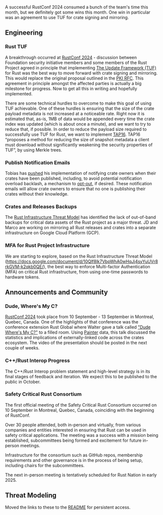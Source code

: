 A successful RustConf 2024 consumed a bunch of the team's time this month, but we definitely got some wins this month. One win in particular was an agreement to use TUF for crate signing and mirroring.

## Engineering

### Rust TUF

A breakthrough occurred at [RustConf 2024](https://rustconf.com) - discussion between Foundation security initiative members and some members of the Rust Project agreed in principle that implementing [The Update Framework (TUF)](https://theupdateframework.io) for Rust was the best way to move forward with crate signing and mirroring.  This would replace the original proposal outlined in the [PKI RFC](https://github.com/rust-lang/rfcs/pull/3579). This agreement in principle amongst the affected parties is actually a big milestone for progress. Now to get all this in writing and hopefully implemented.

There are some technical hurdles to overcome to make this goal of using TUF achievable. One of these hurdles is ensuring that the size of the crate payload metadata is not increased at a noticeable rate. Right now it is estimated that, as-is, 1MB of data would be appended every time the crate index was updated (which is about once a minute), and we want to try to reduce that, if possible. In order to reduce the payload size required to successfully use TUF for Rust, we want to implement [TAP16](https://github.com/theupdateframework/taps/blob/master/tap16.md). TAP16 “proposes a method for reducing the size of snapshot metadata a client must download without significantly weakening the security properties of TUF”, by using Merkle trees.

### Publish Notification Emails

Tobias has [pushed](https://github.com/rust-lang/crates.io/pull/9341/) his implementation of notifying crate owners when their crates have been published, including, to avoid potential notification overload backlash, a mechanism to [opt-out](https://github.com/rust-lang/crates.io/pull/9359), if desired. These notification emails will allow crate owners to ensure that no one is publishing their crates without their knowledge.

### Crates and Releases Backups

The [Rust Infrastructure Threat Model](https://docs.google.com/document/d/10Qlf8lk7VbpWhA0wHqJj4syYuUVr8rkGVM-k2qkb0QE/) has identified the lack of out-of-band backups for critical data assets of the Rust project as a major threat. JD and Marco are working on mirroring all Rust releases and crates into a separate infrastructure on Google Cloud Platform (GCP).

### MFA for Rust Project Infrastructure

We are starting to explore, based on the Rust Infrastructure Threat Model (https://docs.google.com/document/d/10Qlf8lk7VbpWhA0wHqJj4syYuUVr8rkGVM-k2qkb0QE/), the best way to enforce Multi-factor Authentication (MFA) on critical Rust infrastructure, from using one-time passwords to hardware tokens.

## Announcements and Community

### Dude, Where's My C?

[RustConf 2024](https://rustconf.com/) took place from 10 September - 13 September in Montreal, Quebec, Canada. One of the highlights of that conference was the conference extension Rust Global where Walter gave a talk called ["Dude Where's My C?"](https://rustconf.com/programs/#1083) to a filled room. Using [Painter](https://github.com/rustfoundation/painter) data, this talk discussed the statistics and implications of externally-linked code across the crates ecosystem. The video of the presentation should be posted in the next couple of weeks.

### C++/Rust Interop Progress

The C++/Rust Interop problem statement and high-level strategy is in its final stages of feedback and iteration. We expect this to be published to the public in October.

### Safety Critical Rust Consortium

The first official meeting of the Safety Critical Rust Consortium occurred on 10 September in Montreal, Quebec, Canada, coinciding with the beginning of RustConf.

Over 30 people attended, both in-person and virtually, from various companies and entities interested in ensuring that Rust can be used in safety critical applications. The meeting was a success with a mission being established, subcommittees being formed and excitement for future in-person meetings.

Infrastructure for the consortium such as GitHub repos, membership requirements and other governance is in the process of being setup, including chairs for the subcommittees.

The next in-person meeting is tentatively scheduled for Rust Nation in early 2025.

## Threat Modeling

Moved the links to these to the [README](./README.md) for persistent access.
